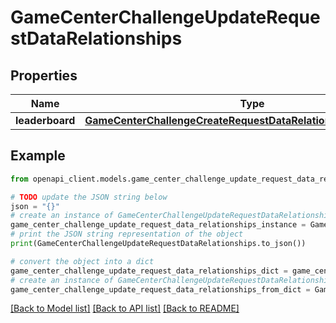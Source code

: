 # GameCenterChallengeUpdateRequestDataRelationships


## Properties

Name | Type | Description | Notes
------------ | ------------- | ------------- | -------------
**leaderboard** | [**GameCenterChallengeCreateRequestDataRelationshipsLeaderboard**](GameCenterChallengeCreateRequestDataRelationshipsLeaderboard.md) |  | [optional] 

## Example

```python
from openapi_client.models.game_center_challenge_update_request_data_relationships import GameCenterChallengeUpdateRequestDataRelationships

# TODO update the JSON string below
json = "{}"
# create an instance of GameCenterChallengeUpdateRequestDataRelationships from a JSON string
game_center_challenge_update_request_data_relationships_instance = GameCenterChallengeUpdateRequestDataRelationships.from_json(json)
# print the JSON string representation of the object
print(GameCenterChallengeUpdateRequestDataRelationships.to_json())

# convert the object into a dict
game_center_challenge_update_request_data_relationships_dict = game_center_challenge_update_request_data_relationships_instance.to_dict()
# create an instance of GameCenterChallengeUpdateRequestDataRelationships from a dict
game_center_challenge_update_request_data_relationships_from_dict = GameCenterChallengeUpdateRequestDataRelationships.from_dict(game_center_challenge_update_request_data_relationships_dict)
```
[[Back to Model list]](../README.md#documentation-for-models) [[Back to API list]](../README.md#documentation-for-api-endpoints) [[Back to README]](../README.md)


